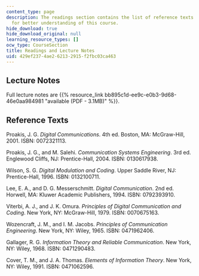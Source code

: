 ```yaml
---
content_type: page
description: The readings section contains the list of reference texts to be used
  for better understanding of this course.
hide_download: true
hide_download_original: null
learning_resource_types: []
ocw_type: CourseSection
title: Readings and Lecture Notes
uid: 429ef237-4ae2-6213-2915-f2fbc03ca463
---
```


Lecture Notes
-------------

Full lecture notes are {{% resource_link bb895c1d-ee9c-e0b3-9d68-46e0aa984981 "available (PDF - 3.1MB)" %}}.

Reference Texts
---------------

Proakis, J. G. _Digital Communications_. 4th ed. Boston, MA: McGraw-Hill, 2001. ISBN: 0072321113.

Proakis, J. G., and M. Salehi. _Communication Systems Engineering_. 3rd ed. Englewood Cliffs, NJ: Prentice-Hall, 2004. ISBN: 0130617938.

Wilson, S. G. _Digital Modulation and Coding_. Upper Saddle River, NJ: Prentice-Hall, 1996. ISBN: 0132100711.

Lee, E. A., and D. G. Messerschmitt. _Digital Communication_. 2nd ed. Horwell, MA: Kluwer Academic Publishers, 1994. ISBN: 0792393910.

Viterbi, A. J., and J. K. Omura. _Principles of Digital Communication and Coding_. New York, NY: McGraw-Hill, 1979. ISBN: 0070675163.

Wozencraft, J. M., and I. M. Jacobs. _Principles of Communication Engineering_. New York, NY: Wiley, 1965. ISBN: 0471962406.

Gallager, R. G. _Information Theory and Reliable Communication_. New York, NY: Wiley, 1968. ISBN: 0471290483.

Cover, T. M., and J. A. Thomas. _Elements of Information Theory_. New York, NY: Wiley, 1991. ISBN: 0471062596.